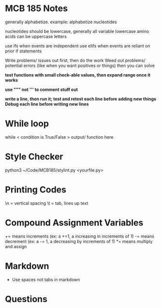 MCB 185 Notes
====================

generally alphabetize. example: alphabetize nucleotides

nucleotides should be lowercase, generally all variable lowercase
amino acids can be uppercase letters

use ifs when events are independent 
use elifs when events are reliant on prior if statements

Write problems/ issues out first, then do the work
Weed out problems/ potential errors (like when you want positives or things)
then you can solve 

**test functions with small check-able values, then expand range once it works**

**use """ not ''' to comment stuff out**

**write a line, then run it; test and retest each line before adding new things**
**Debug each line before writing new lines**

# While loop
while < condition is True/False >
	output/ function here
	
# Style Checker
python3 ~/Code/MCB185/stylint.py <yourfile.py>

# Printing Codes
\n = vertical spacing 
\t = tab, lines up text

# Compound Assignment Variables
+= means increments (ex: a +=1, a increasing in increments of 1)
-= means decrement (ex: a -= 1, a decreasing by increments of 1)
*= means multiply and assign 
	
# Markdown 
+ Use spaces not tabs in markdown 

# Questions



	
